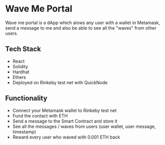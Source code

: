 # Wave Me Portal

Wave me portal is a dApp which alows any user with a wallet in Metamask, send a message to me and also be able to see all the "waves" from other users.

## Tech Stack

- React
- Solidity
- Hardhat
- Ethers
- Deployed on Rinkeby test net with QuickNode

## Functionality

- Connect your Metamask wallet to Rinkeby test net
- Fund the contact with ETH
- Send a message to the Smart Contract and store it
- See all the messages / waves from users (user wallet, user message, timestamp)
- Reward every user who waved with 0.001 ETH back